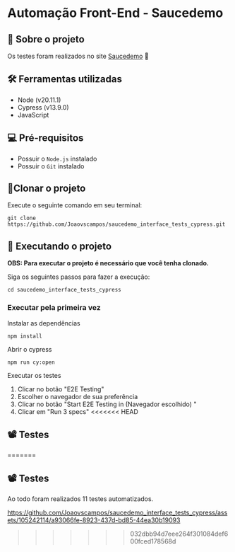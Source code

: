 # Automação Front-End - Saucedemo

## 💭 Sobre o projeto
Os testes foram realizados no site [Saucedemo](https://www.saucedemo.com/v1/index.html) 🛒
  
## 🛠️ Ferramentas utilizadas
- Node (v20.11.1)
- Cypress (v13.9.0)
- JavaScript

## 💻 Pré-requisitos
- Possuir o `Node.js` instalado
- Possuir o `Git`  instalado

## 🔗Clonar o projeto 
Execute o seguinte comando em seu terminal:

    git clone https://github.com/Joaovscampos/saucedemo_interface_tests_cypress.git

## 🚀 Executando o projeto
**OBS: Para executar o projeto é necessário que você tenha clonado.**

Siga os seguintes passos para fazer a execução:

    cd saucedemo_interface_tests_cypress
### Executar pela primeira vez 
Instalar as dependências 

    npm install 
Abrir o cypress

    npm run cy:open
Executar os testes

 1. Clicar no botão "E2E Testing"
 2. Escolher o navegador de sua preferência
 3. Clicar no botão "Start E2E Testing in (Navegador escolhido) "
 4. Clicar em "Run 3 specs"
<<<<<<< HEAD
 
 ## 📽️ Testes 
 
=======
 
 ## 📽️ Testes 
 Ao todo foram realizados 11 testes automatizados.

https://github.com/Joaovscampos/saucedemo_interface_tests_cypress/assets/105242114/a93066fe-8923-437d-bd85-44ea30b19093


>>>>>>> 032dbb94d7eee264f301084def600fced178568d
 
 
